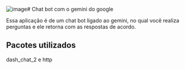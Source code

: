 ![image](https://github.com/MariaGabriele00/chat/assets/138392706/cf77aeda-0731-4c10-93ec-51ceeb011411)# Chat bot com o gemini do google

Essa aplicação é de um chat bot ligado ao gemini, no qual você realiza perguntas e ele retorna com as respostas de acordo. 

## Pacotes utilizados
dash_chat_2 e http
